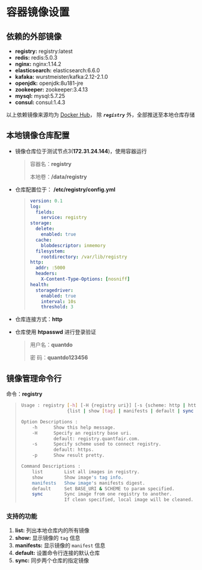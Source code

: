 # 容器镜像设置

## 依赖的外部镜像

* **registry:** registry:latest
* **redis:** redis:5.0.3
* **nginx:** nginx:1.14.2
* **elasticsearch:** elasticsearch:6.6.0
* **kafaka:** wurstmeister/kafka:2.12-2.1.0
* **openjdk:** openjdk:8u181-jre
* **zookeeper:** zookeeper:3.4.13
* **mysql:** mysql:5.7.25
* **consul:** consul:1.4.3

以上依赖镜像来源均为 [Docker Hub](<https://hub.docker.com/>)， 除 ***`registry`*** 外，全部推送至本地仓库存储

## 本地镜像仓库配置

* 镜像仓库位于测试节点3(**172.31.24.144**)，使用容器运行

  > 容器名：**registry**
  >
  > 本地卷：**/data/registry**

* 仓库配置位于： **/etc/registry/config.yml**

  > ```yaml
  > version: 0.1
  > log:
  >   fields:
  >     service: registry
  > storage:
  >   delete:
  >     enabled: true
  >   cache:
  >     blobdescriptor: inmemory
  >   filesystem:
  >     rootdirectory: /var/lib/registry
  > http:
  >   addr: :5000
  >   headers:
  >     X-Content-Type-Options: [nosniff]
  > health:
  >   storagedriver:
  >     enabled: true
  >     interval: 10s
  >     threshold: 3
  > ```

* 仓库连接方式：**http**

* 仓库使用 **htpasswd** 进行登录验证

  > 用户名：**quantdo**
  >
  > 密    码：**quantdo123456**

## 镜像管理命令行

命令：**registry**

> ```bash
> Usage : registry [-h] [-H {registry uri}] [-s {scheme: http | https}]
>                  {list | show [tag] | manifests | default | sync {source} {target} [clean|clean_src|clean_dst]}
>
> Option Descriptions :
>     -h      Show this help message.
>     -H      Specify an registry base uri.
>             default: registry.quantfair.com.
>     -s      Specify scheme used to connect registry.
>             default: https.
>     -p      Show result pretty.
>
> Command Descriptions :
>     list        List all images in registry.
>     show        Show image's tag info.
>     manifests   Show image's manifests digest.
>     default     Set BASE_URI & SCHEME to param specified.
>     sync        Sync image from one registry to another.
>                 If clean specified, local image will be cleaned.
> ```

### 支持的功能

1. **list:** 列出本地仓库内的所有镜像
2. **show:** 显示镜像的 `tag` 信息
3. **manifests:** 显示镜像的 `manifest` 信息
4. **default:** 设置命令行连接的默认仓库
5. **sync:** 同步两个仓库的指定镜像
